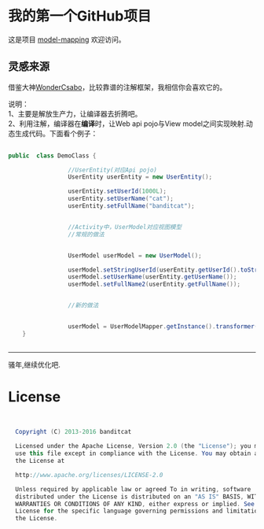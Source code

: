 

# 我的第一个GitHub项目

这是项目 [model-mapping](https://github.com/ychuangxiao/model-mapping)
欢迎访问。

灵感来源
-----------------------------------
  借鉴大神[WonderCsabo](https://github.com/excilys/androidannotations)，比较靠谱的注解框架，我相信你会喜欢它的。

说明：<br />
1、主要是解放生产力，让编译器去折腾吧。<br />
2、利用注解，编译器在<b>编译</b>时，让Web api pojo与View model之间实现映射.动态生成代码。下面看个例子：<br />

```java  
   
public  class DemoClass {

                 //UserEntity(对应Api pojo)
                 UserEntity userEntity = new UserEntity();

                 userEntity.setUserId(1000L);
                 userEntity.setUserName("cat");
                 userEntity.setFullName("banditcat");


                 //Activity中，UserModel对应视图模型
                 //常规的做法


                 UserModel userModel = new UserModel();

                 userModel.setStringUserId(userEntity.getUserId().toString());//还需要判断类型
                 userModel.setUserName(userEntity.getUserName());
                 userModel.setFullName2(userEntity.getFullName());


                 //新的做法


                 userModel = UserModelMapper.getInstance().transformer(userEntity);//主要是把这些硬编码的方式,通过注解的方式减轻体力
    }
   
```


-----------------------------------
骚年,继续优化吧.

# License

```java  
   

  Copyright (C) 2013-2016 banditcat

  Licensed under the Apache License, Version 2.0 (the "License"); you may not
  use this file except in compliance with the License. You may obtain a copy of
  the License at

  http://www.apache.org/licenses/LICENSE-2.0

  Unless required by applicable law or agreed To in writing, software
  distributed under the License is distributed on an "AS IS" BASIS, WITHOUT
  WARRANTIES OR CONDITIONS OF ANY KIND, either express or implied. See the
  License for the specific language governing permissions and limitations under
  the License.
 
   
```